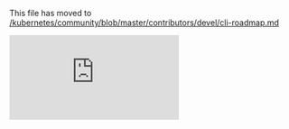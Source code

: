 This file has moved to [/kubernetes/community/blob/master/contributors/devel/cli-roadmap.md](https://github.com/kubernetes/community/blob/master/contributors/devel/cli-roadmap.md)


<!-- BEGIN MUNGE: GENERATED_ANALYTICS -->
[![Analytics](https://kubernetes-site.appspot.com/UA-36037335-10/GitHub/docs/devel/cli-roadmap.md?pixel)]()
<!-- END MUNGE: GENERATED_ANALYTICS -->
